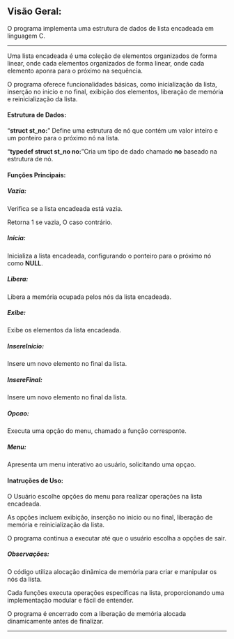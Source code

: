 <h2>Visão Geral:</h2>
O programa implementa uma estrutura de dados de lista encadeada em linguagem C.<hr></hr>
Uma lista encadeada é uma coleção de elementos organizados de forma linear, onde cada elementos
organizados de forma linear, onde cada elemento aponra para o próximo na sequência. <p></p>
O programa oferece funcionalidades básicas, como inicialização da lista, inserção no inicio e no final,
exibição dos elementos, liberação de memória e reinicialização da lista.<p></p>
<h4>Estrutura de Dados:</h4>
  <q><b>struct st_no:</b></q> Define uma estrutura de nó que contém um valor inteiro e um ponteiro para o próximo nó na lista.<p></p>
  <q><b>typedef struct st_no no:</b></q>Cria um tipo de dado chamado <b>no</b> baseado na estrutura de nó.<p></p>
  <h4>Funções Principais:</h4>
  <h5>Vazia:</h5>
  Verifica se a lista encadeada está vazia.<p></p>
  Retorna 1 se vazia, O caso contrário.<p></p>
  <h5>Inicia:</h5>
  Inicializa a lista encadeada, configurando o ponteiro para o próximo nó como <b>NULL</b>.
  <h5>Libera:</h5>
  Libera a memória ocupada pelos nós da lista encadeada.
  <h5>Exibe:</h5>
  Exibe os elementos da lista encadeada.
  <h5>InsereInicio:</h5>
  Insere um novo elemento no final da lista.
  <h5>InsereFinal:</h5>
  Insere um novo elemento no final da lista.
  <h5>Opcao:</h5>
  Executa uma opção do menu, chamado a função corresponte.
  <h5>Menu:</h5>
  Apresenta um menu interativo ao usuário, solicitando uma opçao.
  <h4>Inatruções de Uso:</h4>
  O Usuário escolhe opções do menu para realizar operações na lista encadeada.<p></p>
  As opções incluem exibição, inserção no inicio ou no final, liberação de memória e
  reinicialização da lista.<p></p>
  O programa continua a executar até que o usuário escolha a opções de sair.
  <h5>Observações:</h5>
  O código utiliza alocação dinãmica de memória para criar e manipular os nós da lista.<p></p>
  Cada funções executa operações específicas na lista, proporcionando uma implementação modular e fácil de entender.<p></p>
  O programa é encerrado com a liberação de memória alocada dinamicamente antes de finalizar.
  <hr></hr>
  


  
  
  
